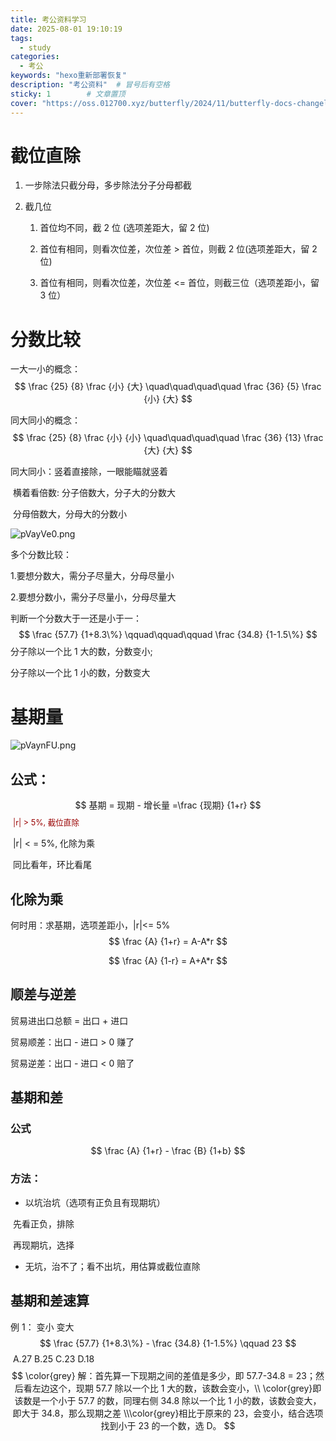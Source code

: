 ```yaml
---
title: 考公资料学习
date: 2025-08-01 19:10:19
tags:
  - study
categories:
  - 考公
keywords: "hexo重新部署恢复"
description: "考公资料"  # 冒号后有空格
sticky: 1        # 文章置顶
cover: "https://oss.012700.xyz/butterfly/2024/11/butterfly-docs-changelog-cover-3.png"  # URL加引号
---
```


# 截位直除

1. 一步除法只截分母，多步除法分子分母都截

2. 截几位
   1. 首位均不同，截 2 位 (选项差距大，留 2 位)
   
   2. 首位有相同，则看次位差，次位差 > 首位，则截 2 位(选项差距大，留 2 位)
   
   3. 首位有相同，则看次位差，次位差 <= 首位，则截三位（选项差距小，留 3 位）
   
       <!-- more -->

# 分数比较

一大一小的概念：
$$
\frac {25} {8} \frac {小} {大}   \quad\quad\quad\quad     \frac {36} {5} \frac {小} {大}
$$


同大同小的概念：
$$
\frac {25} {8} \frac {小} {小}   \quad\quad\quad\quad     \frac {36} {13} \frac {大} {大}
$$


同大同小：竖着直接除，一眼能瞄就竖着

​					 横着看倍数: 分子倍数大，分子大的分数大

​             分母倍数大，分母大的分数小

![pVayVe0.png](https://s21.ax1x.com/2025/08/08/pVayVe0.png)

多个分数比较：

1.要想分数大，需分子尽量大，分母尽量小

2.要想分数小，需分子尽量小，分母尽量大

判断一个分数大于一还是小于一：
$$
\frac {57.7} {1+8.3\%} \qquad\qquad\qquad   \frac {34.8} {1-1.5\%}
$$
分子除以一个比 1 大的数，分数变小;

分子除以一个比 1 小的数，分数变大



# 基期量

![pVaynFU.png](https://s21.ax1x.com/2025/08/08/pVaynFU.png)

## 公式：


$$
基期 = 现期 - 增长量 =\frac {现期} {1+r}
$$
​																																<span style="font-size:0.9em;">	<span style="color:#990000;">|r| > 5%, 截位直除 </span> </span>

​																																	|r| < = 5%, 化除为乘

​																																	同比看年，环比看尾

## 化除为乘

何时用：求基期，选项差距小，|r|<= 5%
$$
\frac {A} {1+r} = A-A*r
$$

$$
\frac {A} {1-r} = A+A*r
$$

## 顺差与逆差

贸易进出口总额 = 出口 + 进口

贸易顺差：出口 - 进口 > 0      赚了

贸易逆差：出口 - 进口 < 0      赔了

## 基期和差

### 公式

$$
\frac {A} {1+r} - \frac {B} {1+b}
$$

### 方法：

- 以坑治坑（选项有正负且有现期坑）

​         先看正负，排除

​         再现期坑，选择

- 无坑，治不了；看不出坑，用估算或截位直除

## 基期和差速算

例 1：																				变小       变大
$$
\frac {57.7} {1+8.3\%} - \frac {34.8} {1-1.5%}  \qquad 23
$$
​																						A.27     B.25     C.23     D.18
$$
\color{grey}
解：首先算一下现期之间的差值是多少，即 57.7-34.8 = 23；然后看左边这个，现期 57.7 除以一个比 1 大的数，该数会变小，\\
\color{grey}即该数是一个小于 57.7 的数，同理右侧 34.8 除以一个比 1 小的数，该数会变大，即大于 34.8，那么现期之差
\\\color{grey}相比于原来的 23，会变小，结合选项找到小于 23 的一个数，选 D。
$$



























